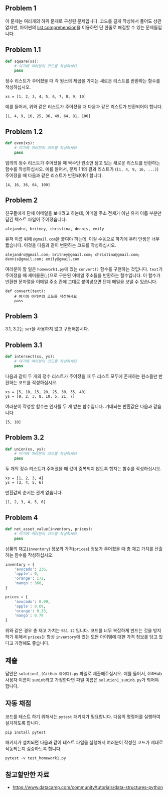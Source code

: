 ## Problem 1

이 문제는 여러개의 하위 문제로 구성된 문제입니다. 코드를 길게 작성해서 풀어도 상관 없지만, 파이썬의 [list comprehension](https://www.programiz.com/python-programming/list-comprehension)을 이용하면 단 한줄로 해결할 수 있는 문제들입니다.

## Problem 1.1

```python
def square(xs):
    # 여기에 여러분의 코드를 작성하세요
    pass
```

정수 리스트가 주어졌을 때 각 원소의 제곱을 가지는 새로운 리스트를 반환하는 함수를 작성하십시오.

    xs = [1, 2, 3, 4, 5, 6, 7, 8, 9, 10]

예를 들어서, 위와 같은 리스트가 주어졌을 때 다음과 같은 리스트가 반환되어야 합니다.

    [1, 4, 9, 16, 25, 36, 49, 64, 81, 100]

## Problem 1.2

```python
def even(xs):
    # 여기에 여러분의 코드를 작성하세요
    pass
```

임의의 정수 리스트가 주어졌을 때 짝수인 원소만 담고 있는 새로운 리스트를 반환하는 함수를 작성하십시오. 예를 들어서, 문제 1.1의 결과 리스트가 (`[1, 4, 9, 16, ...]`) 주어졌을 때 다음과 같은 리스트가 반환되어야 합니다.

    [4, 16, 36, 64, 100]

## Problem 2

친구들에게 단체 이메일을 보내려고 하는데, 이메일 주소 전체가 아닌 유저 이름 부분만 담긴 텍스트 파일이 주어졌습니다.

    alejandro, britney, christina, dennis, emily

유저 이름 뒤에 `@gmail.com`을 붙여야 하는데, 이걸 수동으로 하기에 우리 인생은 너무 짧습니다. 이것을 다음과 같이 변환하는 코드를 작성하십시오.

    alejandro@gmail.com; britney@gmail.com; christina@gmail.com; dennis@gmail.com; emily@gmail.com

여러분이 할 일은 `homework1.py`에 있는 `convert()` 함수를 구현하는 것입니다. `text`가 주어졌을 때 세미콜론(`;`)으로 구분된 이메일 주소들을 반환하는 함수입니다. 이 함수가 반환한 문자열을 이메일 주소 칸에 그대로 붙여넣으면 단체 메일을 보낼 수 있습니다.

```
def convert(text):
    # 여기에 여러분의 코드를 작성하세요
    pass
```

## Problem 3

3.1, 3.2는 `set`을 사용하지 않고 구현해봅시다.

## Problem 3.1

```python
def intersect(xs, ys):
    # 여기에 여러분의 코드를 작성하세요
    pass
```

다음과 같이 두 개의 정수 리스트가 주어졌을 때 두 리스트 모두에 존재하는 원소들만 반환하는 코드를 작성하십시오.

    xs = [5, 10, 15, 20, 25, 30, 35, 40]
    ys = [9, 2, 3, 8, 10, 5, 21, 7]

여러분이 작성할 함수는 인자를 두 개 받는 함수입니다. 기대되는 반환값은 다음과 같습니다.

    [5, 10]

## Problem 3.2

```python
def union(xs, ys):
    # 여기에 여러분의 코드를 작성하세요
    pass
```

두 개의 정수 리스트가 주어졌을 때 값이 중복되지 않도록 합치는 함수를 작성하십시오.

    xs = [1, 2, 3, 4]
    ys = [3, 4, 5, 6]

반환값의 순서는 관계 없습니다.

    [1, 2, 3, 4, 5, 6]

## Problem 4

```python
def net_asset_value(inventory, prices):
    # 여기에 여러분의 코드를 작성하세요
    pass
```

상품의 재고(`inventory`) 정보와 가격(`prices`) 정보가 주어졌을 때 총 재고 가치를 산출하는 함수를 작성하십시오.

```python
inventory = {
    'avocado': 236,
    'apple': 0,
    'orange': 172,
    'mango': 368,
}

prices = {
    'avocado': 0.99,
    'apple': 0.69,
    'orange': 0.33,
    'mango': 0.79
}
```

위와 같은 경우 총 재고 가치는 `581.12` 입니다. 코드를 너무 복잡하게 만드는 것을 방지하기 위해서 `prices`는 항상 `inventory`에 있는 모든 아이템에 대한 가격 정보를 담고 있다고 가정해도 좋습니다.


## 제출

답안은 `solution1_(GitHub 아이디).py` 파일로 제출해주십시오. 예를 들어서, GitHub 사용자 이름이 `suminb`라고 가정한다면 파일 이름은 `solution1_suminb.py`가 되어야 합니다.

## 자동 채점

코드를 테스트 하기 위해서는 `pytest` 패키지가 필요합니다. 다음의 명령어를 실행하여 설치하도록 합니다.

    pip install pytest

패키지가 설치되면 다음과 같이 테스트 파일을 실행해서 여러분이 작성한 코드가 제대로 작동되는지 검증하도록 합니다.

    pytest -v test_homework1.py

## 참고할만한 자료

- https://www.datacamp.com/community/tutorials/data-structures-python

